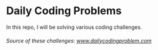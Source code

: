 # Daily Coding Problems

In this repo, I will be solving various coding challenges. 

###### _Source of these challenges: www.dailycodingproblem.com_
